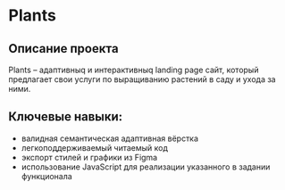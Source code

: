 # Plants

## Описание проекта

Plants – адаптивныq и интерактивныq landing page сайт, который предлагает свои услуги по выращиванию растений в саду и ухода за ними.

## Ключевые навыки:

- валидная семантическая адаптивная вёрстка
- легкоподдерживаемый читаемый код
- экспорт стилей и графики из Figma
- использование JavaScript для реализации указанного в задании функционала